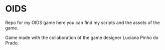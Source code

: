 # OIDS
Repo for my OIDS game here you can find my scripts and the assets of the game.

Game made with the collaboration of the game designer Luciana Pinho do Prado.
